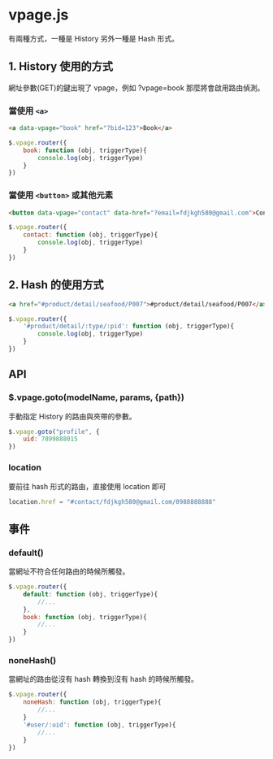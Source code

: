# vpage.js 
有兩種方式，一種是 History 另外一種是 Hash 形式。

## 1. History 使用的方式
網址參數(GET)的鍵出現了 vpage，例如 ?vpage=book 那麼將會啟用路由偵測。
### 當使用 ````<a>````
````html
<a data-vpage="book" href="?bid=123">Book</a>
````
````javascript
$.vpage.router({
    book: function (obj, triggerType){
        console.log(obj, triggerType)
    }
})
````
### 當使用 ````<button>```` 或其他元素

````html
<button data-vpage="contact" data-href="?email=fdjkgh580@gmail.com">Contact</button>
````
````javascript
$.vpage.router({
    contact: function (obj, triggerType){
        console.log(obj, triggerType)
    }
})
````

## 2. Hash 的使用方式
````html
<a href="#product/detail/seafood/P007">#product/detail/seafood/P007</a>
````
````javascript
$.vpage.router({
    '#product/detail/:type/:pid': function (obj, triggerType){
        console.log(obj, triggerType)
    }
})
````

## API
### $.vpage.goto(modelName, params, {path})
手動指定 History 的路由與夾帶的參數。
````javascript
$.vpage.goto("profile", {
    uid: 7899888015
})
````
### location
要前往 hash 形式的路由，直接使用 location 即可
````javascript
location.href = "#contact/fdjkgh580@gmail.com/0988888888"
````

## 事件
### default()
當網址不符合任何路由的時候所觸發。
````javascript
$.vpage.router({
    default: function (obj, triggerType){
        //...
    },
    book: function (obj, triggerType){
        //...
    }
})
````
### noneHash()
當網址的路由從沒有 hash 轉換到沒有 hash 的時候所觸發。
````javascript
$.vpage.router({
    noneHash: function (obj, triggerType){
        //...
    }
    '#user/:uid': function (obj, triggerType){
        //...
    }
})
````
